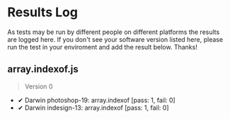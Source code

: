 # Results Log

As tests may be run by different people on different platforms the results are logged here. If you don't see your software version listed here, please run the test in your enviroment and add the result below. Thanks!

## array.indexof.js

> Version 0

- ✔ Darwin photoshop-19: array.indexof [pass: 1, fail: 0]
- ✔ Darwin indesign-13: array.indexof [pass: 1, fail: 0]